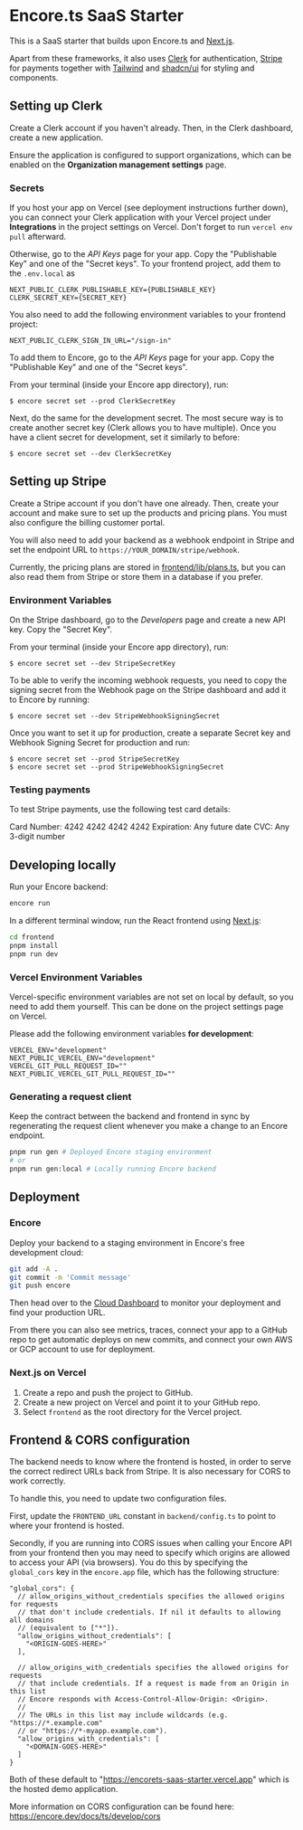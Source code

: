 # Encore.ts SaaS Starter

This is a SaaS starter that builds upon Encore.ts and [Next.js](https://nextjs.org/).

Apart from these frameworks, it also uses [Clerk](https://clerk.com/) for authentication, [Stripe](https://stripe.com/) for payments together with [Tailwind](https://tailwindcss.com/) and [shadcn/ui](https://ui.shadcn.com/) for styling and components.

## Setting up Clerk

Create a Clerk account if you haven't already. Then, in the Clerk dashboard, create a new application.

Ensure the application is configured to support organizations, which can be enabled on the **Organization management settings** page.

### Secrets

If you host your app on Vercel (see deployment instructions further down), you can connect your Clerk application with your Vercel project under **Integrations** in the project settings on Vercel.
Don't forget to run `vercel env pull` afterward.

Otherwise, go to the *API Keys* page for your app. Copy the "Publishable Key" and one of the "Secret keys". To your frontend project, add them to the `.env.local` as

```env
NEXT_PUBLIC_CLERK_PUBLISHABLE_KEY={PUBLISHABLE_KEY}
CLERK_SECRET_KEY={SECRET_KEY}
```

You also need to add the following environment variables to your frontend project:

```env
NEXT_PUBLIC_CLERK_SIGN_IN_URL="/sign-in"
```


To add them to Encore, go to the *API Keys* page for your app. Copy the "Publishable Key" and one of the "Secret keys".

From your terminal (inside your Encore app directory), run:

```shell
$ encore secret set --prod ClerkSecretKey
```

Next, do the same for the development secret. The most secure way is to create another secret key (Clerk allows you to have multiple).
Once you have a client secret for development, set it similarly to before:

```shell
$ encore secret set --dev ClerkSecretKey
```

## Setting up Stripe

Create a Stripe account if you don't have one already. Then, create your account and make sure to set up the products and pricing plans. You must also configure the billing customer portal.

You will also need to add your backend as a webhook endpoint in Stripe and set the endpoint URL to `https://YOUR_DOMAIN/stripe/webhook`.

Currently, the pricing plans are stored in [frontend/lib/plans.ts](./frontend/lib/plans.ts), but you can also read them from Stripe or store them in a database if you prefer.

### Environment Variables

On the Stripe dashboard, go to the *Developers* page and create a new API key. Copy the "Secret Key".

From your terminal (inside your Encore app directory), run:

```shell
$ encore secret set --dev StripeSecretKey
```

To be able to verify the incoming webhook requests, you need to copy the signing secret from the Webhook page on the Stripe dashboard and add it to Encore by running:

```shell
$ encore secret set --dev StripeWebhookSigningSecret
```

Once you want to set it up for production, create a separate Secret key and Webhook Signing Secret for production and run:

```shell
$ encore secret set --prod StripeSecretKey
$ encore secret set --prod StripeWebhookSigningSecret
```

### Testing payments
To test Stripe payments, use the following test card details:

Card Number: 4242 4242 4242 4242
Expiration: Any future date
CVC: Any 3-digit number

## Developing locally

Run your Encore backend:

```bash
encore run
```

In a different terminal window, run the React frontend using [Next.js](https://nextjs.org/):

```bash
cd frontend
pnpm install
pnpm run dev
```

### Vercel Environment Variables

Vercel-specific environment variables are not set on local by default, so you need to add them yourself. This can be done on the project settings page on Vercel.

Please add the following environment variables **for development**:

```env
VERCEL_ENV="development"
NEXT_PUBLIC_VERCEL_ENV="development"
VERCEL_GIT_PULL_REQUEST_ID=""
NEXT_PUBLIC_VERCEL_GIT_PULL_REQUEST_ID=""
```

### Generating a request client

Keep the contract between the backend and frontend in sync by regenerating the request client whenever you make a change to an Encore endpoint.

```bash
pnpm run gen # Deployed Encore staging environment
# or
pnpm run gen:local # Locally running Encore backend
```

## Deployment

### Encore

Deploy your backend to a staging environment in Encore's free development cloud:

```bash
git add -A .
git commit -m 'Commit message'
git push encore
```

Then head over to the [Cloud Dashboard](https://app.encore.dev) to monitor your deployment and find your production URL.

From there you can also see metrics, traces, connect your app to a GitHub repo to get automatic deploys on new commits, and connect your own AWS or GCP account to use for deployment.

### Next.js on Vercel

1. Create a repo and push the project to GitHub.
2. Create a new project on Vercel and point it to your GitHub repo.
3. Select `frontend` as the root directory for the Vercel project.

## Frontend & CORS configuration

The backend needs to know where the frontend is hosted, in order to serve the correct redirect URLs
back from Stripe. It is also necessary for CORS to work correctly.

To handle this, you need to update two configuration files.

First, update the `FRONTEND_URL` constant in `backend/config.ts` to point to where your frontend is hosted.

Secondly, if you are running into CORS issues when calling your Encore API from your frontend then you may need to specify which origins are allowed to access your API (via browsers). You do this by specifying the `global_cors` key in the `encore.app` file, which has the following structure:

```json5
"global_cors": {
  // allow_origins_without_credentials specifies the allowed origins for requests
  // that don't include credentials. If nil it defaults to allowing all domains
  // (equivalent to ["*"]).
  "allow_origins_without_credentials": [
    "<ORIGIN-GOES-HERE>"
  ],

  // allow_origins_with_credentials specifies the allowed origins for requests
  // that include credentials. If a request is made from an Origin in this list
  // Encore responds with Access-Control-Allow-Origin: <Origin>.
  //
  // The URLs in this list may include wildcards (e.g. "https://*.example.com"
  // or "https://*-myapp.example.com").
  "allow_origins_with_credentials": [
    "<DOMAIN-GOES-HERE>"
  ]
}
```

Both of these default to "https://encorets-saas-starter.vercel.app" which is the hosted demo application.

More information on CORS configuration can be found here: <https://encore.dev/docs/ts/develop/cors>
